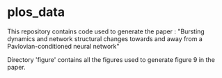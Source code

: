# plos_data
This repository contains code used to generate the paper :
"Bursting dynamics and network structural changes towards and away from a Pavlovian-conditioned neural network"

Directory 'figure' contains all the figures used to generate figure 9 in the paper.
